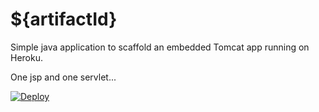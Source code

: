 # ${artifactId}

Simple java application to scaffold an embedded Tomcat app running on Heroku. 

One jsp and one servlet...

[![Deploy](https://www.herokucdn.com/deploy/button.svg)](https://heroku.com/deploy)